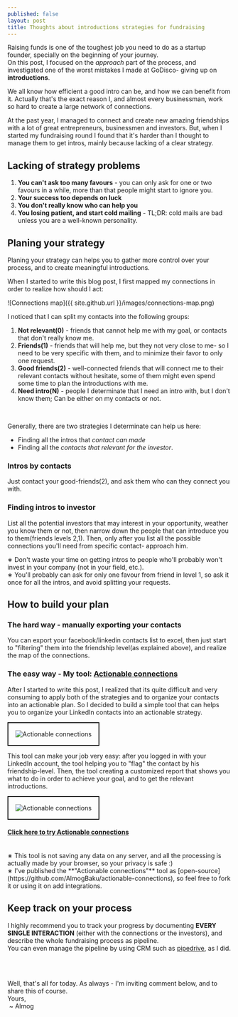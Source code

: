 ```yaml
---
published: false
layout: post
title: Thoughts about introductions strategies for fundraising
---
```


Raising funds is one of the toughest job you need to do as a startup founder, specially on the beginning of your journey. <br />
On this post, I focused on the _approach_ part of the process, and investigated one of the worst mistakes I made at
GoDisco- giving up on **introductions**.

We all know how efficient a good intro can be, and how we can benefit from it. Actually that's the exact reason I,
and almost every businessman, work so hard to create a large network of connections.

At the past year, I managed to connect and create new amazing friendships with a lot of great entrepreneurs, businessmen and investors.
But, when I started my fundraising round I found that it's harder than I thought to manage them to get intros, mainly because lacking
of a clear strategy.

## Lacking of strategy problems

1. **You can't ask too many favours** - you can only ask for one or two favours in a while, more than that people might start
to ignore you.
2. **Your success too depends on luck**
3. **You don't really know who can help you**
4. **You losing patient, and start cold mailing** - TL;DR: cold mails are bad unless you are a well-known personality.

## Planing your strategy
Planing your strategy can helps you to gather more control over your process, and to create meaningful introductions.

When I started to write this blog post, I first mapped my connections in order to realize how should I act:

![Connections map]({{ site.github.url }}/images/connections-map.png)

I noticed that I can split my contacts into the following groups:

1. **Not relevant(0)** - friends that cannot help me with my goal, or contacts that don't really know me.
2. **Friends(1)** - friends that will help me, but they not very close to me- so I need to be very specific with them,
and to minimize their favor to only one request.
3. **Good friends(2)** - well-connected friends that will connect me to their relevant contacts without hesitate,
some of them might even spend some time to plan the introductions with me.
4. **Need intro(N)** - people I determinate that I need an intro with, but I don't know them; Can be either on my contacts or not.

<br />

Generally, there are two strategies I determinate can help us here:

- Finding all the intros that _contact can made_
- Finding all the _contacts that relevant for the investor_.

### Intros by contacts
Just contact your good-friends(2), and ask them who can they connect you with.
### Finding intros to investor
List all the potential investors that may interest in your opportunity,  weather you know them or not, then narrow down the people
that can introduce you to them(friends levels 2,1).
Then, only after you list all the possible connections you'll need from specific contact- approach him.

&lowast; Don't waste your time on getting intros to people who'll probably won't invest in your company (not in your field, etc.). <br />
&lowast; You'll probably can ask for only one favour from friend in level 1, so ask it once for all the intros, and avoid splitting
   your requests.

## How to build your plan

### The hard way - manually exporting your contacts 
You can export your facebook/linkedin contacts list to excel, then just start to "filtering" them into the friendship
level(as explained above), and realize the map of the connections.

### The easy way -  My tool: [Actionable connections](http://actionable-connections.almogbaku.com)
After I started to write this post, I realized that its quite difficult and very consuming to apply both of the strategies
and to organize your contacts into an actionable plan. So I decided to build a simple tool that can helps you to organize
your LinkedIn contacts into an actionable strategy.

<img src="{{site.github.url}}/images/actionable-connections-connection.png"
   alt="Actionable connections" style="border:2px solid;padding: 1rem;" />

This tool can make your job very easy: after you logged in with your LinkedIn account, the tool helping you to "flag" the
contact by his friendship-level. Then, the tool creating a customized report that shows you what to do in order to achieve
your goal, and to get the relevant introductions.

<img src="{{site.github.url}}/images/actionable-connections-report.png"
   alt="Actionable connections" style="border:2px solid;padding: 1rem;" />

#### [Click here to try Actionable connections](http://actionable-connections.almogbaku.com)
<br />
&lowast; This tool is not saving any data on any server, and all the processing is actually made by your browser, so your privacy is safe :) <br />
&lowast; I've published the **"Actionable connections"** tool as [open-source](https://github.com/AlmogBaku/actionable-connections), so feel free to fork it or using it on add integrations. <br />

## Keep track on your process
I highly recommend you to track your progress by documenting **EVERY SINGLE INTERACTION** (either with the connections
or the investors),  and describe the whole fundraising process as pipeline.<br />
You can even manage the pipeline by using CRM such as [pipedrive](http://bit.ly/1dB0m4z), as I did.

<br />
<br />

Well, that's all for today. As always - I'm inviting comment below, and to share this of course.<br />
Yours, <br />
&nbsp;~ Almog
